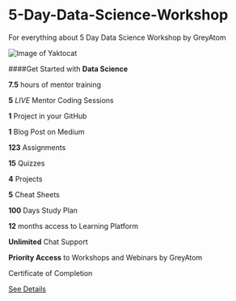 # 5-Day-Data-Science-Workshop
For everything about 5 Day Data Science Workshop by GreyAtom

![Image of Yaktocat](http://workshop.greyatom.com/wp-content/uploads/2020/05/1-600x957.png)

####Get Started with **Data Science**

**7.5** hours of mentor training

**5** *LIVE* Mentor Coding Sessions

**1** Project in your GitHub

**1** Blog Post on Medium

**123** Assignments

**15** Quizzes

**4** Projects

**5** Cheat Sheets

**100** Days Study Plan

**12** months access to Learning Platform

**Unlimited** Chat Support

**Priority Access** to Workshops and Webinars by GreyAtom

Certificate of Completion

[See Details](http://workshop.greyatom.com)

